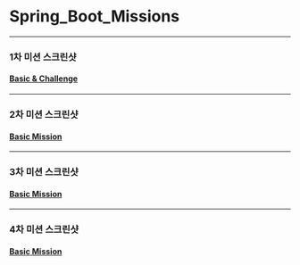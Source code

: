 # Spring_Boot_Missions
- - -
### 1차 미션 스크린샷
#### [Basic & Challenge](https://github.com/xddongx/Spring_Boot_Missions/tree/main/1%EC%B0%A8(2%EC%A3%BC%EC%B0%A8)/Basic%26Challenge)

- - -
### 2차 미션 스크린샷
#### [Basic Mission](https://github.com/xddongx/Spring_Boot_Missions/tree/main/2%EC%B0%A8(4%EC%A3%BC%EC%B0%A8)/Basic/board)

- - -
### 3차 미션 스크린샷
#### [Basic Mission](https://github.com/xddongx/Spring_Boot_Missions/tree/main/3%EC%B0%A8(6%EC%A3%BC%EC%B0%A8)/Basic/board)

- - -
### 4차 미션 스크린샷
#### [Basic Mission](https://github.com/xddongx/Spring_Boot_Missions/blob/main/4%EC%B0%A8(8%EC%A3%BC%EC%B0%A8)/Basic/community/README.md)

